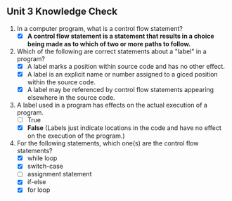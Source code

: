 ## Unit 3 Knowledge Check

1) In a computer program, what is a control flow statement?
    - [x] **A control flow statement is a statement that results in a choice being made as to which of two or more paths to follow.**
2) Which of the following are correct statements about a "label" in a program?
    - [x] A label marks a position within source code and has no other effect.
    - [x] A label is an explicit name or number assigned to a giced position within the source code. 
    - [x] A label may be referenced by control flow statements appearing elsewhere in the source code.
3) A label used in a program has effects on the actual execution of a program.
    - [ ] True
    - [x] **False** (Labels just indicate locations in the code and have no effect on the execution of the program.)
4) For the following statements, which one(s) are the control flow statements?
    - [x] while loop
    - [x] switch-case
    - [ ] assignment statement 
    - [x] if-else 
    - [x] for loop
